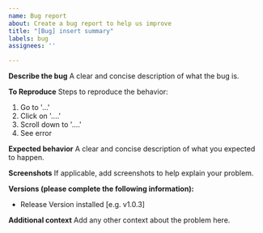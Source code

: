 ```yaml
---
name: Bug report
about: Create a bug report to help us improve
title: "[Bug] insert summary"
labels: bug
assignees: ''

---
```


**Describe the bug**
A clear and concise description of what the bug is.

**To Reproduce**
Steps to reproduce the behavior:
1. Go to '...'
2. Click on '....'
3. Scroll down to '....'
4. See error

**Expected behavior**
A clear and concise description of what you expected to happen.

**Screenshots**
If applicable, add screenshots to help explain your problem.

**Versions (please complete the following information):**
 - Release Version installed [e.g. v1.0.3]

**Additional context**
Add any other context about the problem here.
